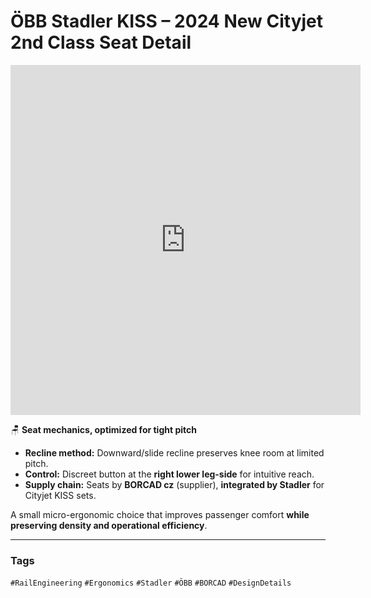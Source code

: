 # ÖBB Stadler KISS – 2024 New Cityjet 2nd Class Seat Detail

<iframe src="https://www.youtube.com/embed/JVm04ldYODM" 
        width="560" height="560" 
        style="aspect-ratio: 9/16;" 
        frameborder="0" allowfullscreen>
</iframe>

🪑 **Seat mechanics, optimized for tight pitch**

- **Recline method:** Downward/slide recline preserves knee room at limited pitch.  
- **Control:** Discreet button at the **right lower leg-side** for intuitive reach.  
- **Supply chain:** Seats by **BORCAD cz** (supplier), **integrated by Stadler** for Cityjet KISS sets.  

A small micro-ergonomic choice that improves passenger comfort **while preserving density and operational efficiency**.

---

### Tags
`#RailEngineering` `#Ergonomics` `#Stadler` `#ÖBB` `#BORCAD` `#DesignDetails`
